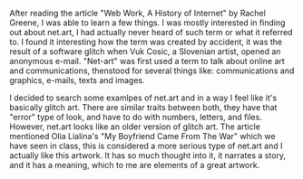 After reading the article "Web Work, A History of Internet" by Rachel Greene, I was able to learn a few things. I was mostly interested in finding out about net.art, I had actually never heard of such term or what it referred to. I found it interesting how the term was created by accident, it was the result of a software glitch when Vuk Cosic, a Slovenian artist, opened an anonymous e-mail. "Net-art" was first used a term to talk about online art and communications, thenstood for several things like: communications and graphics, e-mails, texts and images.

I decided to search some examlpes of net.art and in a way I feel like it's basically glitch art. There are similar traits between both, they have that "error" type of look, and have to do with numbers, letters, and files. However, net.art looks like an older version of glitch art. The article mentioned Olia Lialina's "My Boyfriend Came From The War" which we have seen in class, this is considered a more serious type of net.art and I actually like this artwork. It has so much thought into it, it narrates a story, and it has a meaning, which to me are elements of a great artwork.
